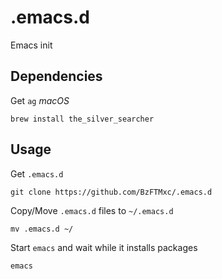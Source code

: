 .emacs.d
===
Emacs init

Dependencies
------------
Get `ag`
*macOS*
```
brew install the_silver_searcher
```

Usage
-----
Get `.emacs.d`
```
git clone https://github.com/BzFTMxc/.emacs.d
```
Copy/Move `.emacs.d` files to `~/.emacs.d`
```
mv .emacs.d ~/
```
Start `emacs` and wait while it installs packages
```
emacs
```
